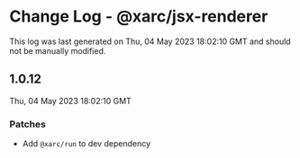 # Change Log - @xarc/jsx-renderer

This log was last generated on Thu, 04 May 2023 18:02:10 GMT and should not be manually modified.

## 1.0.12
Thu, 04 May 2023 18:02:10 GMT

### Patches

- Add `@xarc/run` to dev dependency

